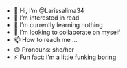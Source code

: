 - 👋 Hi, I’m @Larissalima34
- 👀 I’m interested in read
- 🌱 I’m currently learning nothing
- 💞️ I’m looking to collaborate on myself
- 📫 How to reach me ...
- 😄 Pronouns: she/her
- ⚡ Fun fact: i'm a little funking boring
  



